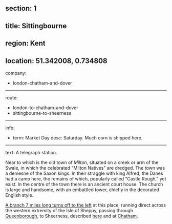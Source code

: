 section: 1
----
title: Sittingbourne
----
region: Kent
----
location: 51.342008, 0.734808
----
company:
- london-chatham-and-dover
----
route:
- london-to-chatham-and-dover
- sittingbourne-to-sheerness
----
info:
- term: Market Day
  desc: Saturday. Much corn is shipped here.
----
text: A telegraph station.

Near to which is the old town of *Milton*, situated on a creek or arm of the Swale, in which the celebrated "Milton Natives" are dredged. The town was a demesne of the Saxon kings. In their straggle with king Alfred, the Danes had a camp here, the remains of which, popularly called "Castle Rough," yet exist. In the centre of the town there is an ancient court house. The church is large and handsome, with an embattled tower, chiefly in the decorated English style.

[A branch 7 miles long turns off to the left](/routes/sittingbourne-to-sheerness) at this place, running direct across the western extremity of the Isle of Sheppy, passing through [Queenborough](/stations/queenborough), to Sheerness, described [here](/routes/london-bridge-to-herne-bay#sheerness) and at [Chatham](/stations/chatham#sheerness).
